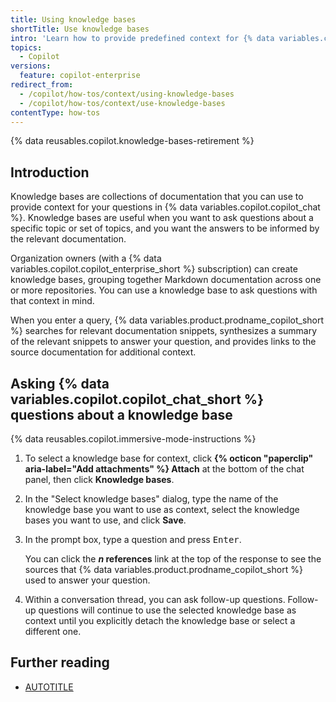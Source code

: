 ```yaml
---
title: Using knowledge bases
shortTitle: Use knowledge bases
intro: 'Learn how to provide predefined context for {% data variables.copilot.copilot_chat %} with knowledge bases.'
topics:
  - Copilot
versions:
  feature: copilot-enterprise
redirect_from:
  - /copilot/how-tos/context/using-knowledge-bases
  - /copilot/how-tos/context/use-knowledge-bases
contentType: how-tos
---
```


<!-- expires 2025-10-31 -->

<!-- When this expires, check with the stakeholder for release #6165 if the knowledge bases content can be deleted -->

{% data reusables.copilot.knowledge-bases-retirement %}

<!-- end expires 2025-10-31 -->

## Introduction

Knowledge bases are collections of documentation that you can use to provide context for your questions in {% data variables.copilot.copilot_chat %}. Knowledge bases are useful when you want to ask questions about a specific topic or set of topics, and you want the answers to be informed by the relevant documentation.

Organization owners (with a {% data variables.copilot.copilot_enterprise_short %} subscription) can create knowledge bases, grouping together Markdown documentation across one or more repositories. You can use a knowledge base to ask questions with that context in mind.

When you enter a query, {% data variables.product.prodname_copilot_short %} searches for relevant documentation snippets, synthesizes a summary of the relevant snippets to answer your question, and provides links to the source documentation for additional context.

## Asking {% data variables.copilot.copilot_chat_short %} questions about a knowledge base

{% data reusables.copilot.immersive-mode-instructions %}
1. To select a knowledge base for context, click **{% octicon "paperclip" aria-label="Add attachments" %} Attach** at the bottom of the chat panel, then click **Knowledge bases**.
1. In the "Select knowledge bases" dialog, type the name of the knowledge base you want to use as context, select the knowledge bases you want to use, and click **Save**.
1. In the prompt box, type a question and press <kbd>Enter</kbd>.

   You can click the **_n_ references** link at the top of the response to see the sources that {% data variables.product.prodname_copilot_short %} used to answer your question.

1. Within a conversation thread, you can ask follow-up questions. Follow-up questions will continue to use the selected knowledge base as context until you explicitly detach the knowledge base or select a different one.

## Further reading

* [AUTOTITLE](//copilot/tutorials/using-copilot-to-explore-a-codebase)
